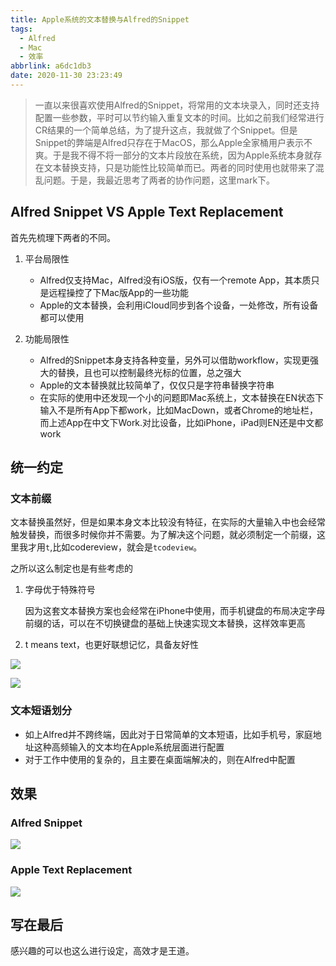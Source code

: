 ```yaml
---
title: Apple系统的文本替换与Alfred的Snippet
tags:
  - Alfred
  - Mac
  - 效率
abbrlink: a6dc1db3
date: 2020-11-30 23:23:49
---
```

> 一直以来很喜欢使用Alfred的Snippet，将常用的文本块录入，同时还支持配置一些参数，平时可以节约输入重复文本的时间。比如之前我们经常进行CR结果的一个简单总结，为了提升这点，我就做了个Snippet。但是Snippet的弊端是Alfred只存在于MacOS，那么Apple全家桶用户表示不爽。于是我不得不将一部分的文本片段放在系统，因为Apple系统本身就存在文本替换支持，只是功能性比较简单而已。两者的同时使用也就带来了混乱问题。于是，我最近思考了两者的协作问题，这里mark下。

## Alfred Snippet VS Apple Text Replacement
首先先梳理下两者的不同。

1. 平台局限性
	
	- Alfred仅支持Mac，Alfred没有iOS版，仅有一个remote App，其本质只是远程操控了下Mac版App的一些功能
	- Apple的文本替换，会利用iCloud同步到各个设备，一处修改，所有设备都可以使用
2. 功能局限性
	- Alfred的Snippet本身支持各种变量，另外可以借助workflow，实现更强大的替换，且也可以控制最终光标的位置，总之强大
	- Apple的文本替换就比较简单了，仅仅只是字符串替换字符串
	- 在实际的使用中还发现一个小的问题即Mac系统上，文本替换在EN状态下输入不是所有App下都work，比如MacDown，或者Chrome的地址栏，而上述App在中文下Work.对比设备，比如iPhone，iPad则EN还是中文都work

## 统一约定

### 文本前缀

文本替换虽然好，但是如果本身文本比较没有特征，在实际的大量输入中也会经常触发替换，而很多时候你并不需要。为了解决这个问题，就必须制定一个前缀，这里我才用`t`,比如codereview，就会是`tcodeview`。

之所以这么制定也是有些考虑的

1. 字母优于特殊符号
	
	因为这套文本替换方案也会经常在iPhone中使用，而手机键盘的布局决定字母前缀的话，可以在不切换键盘的基础上快速实现文本替换，这样效率更高
2. t means text，也更好联想记忆，具备友好性

![](https://static.1991421.cn/2020/2020-11-30-235158.jpeg)


![](https://static.1991421.cn/2020/2020-12-01-000153.jpeg)


### 文本短语划分

- 如上Alfred并不跨终端，因此对于日常简单的文本短语，比如手机号，家庭地址这种高频输入的文本均在Apple系统层面进行配置
- 对于工作中使用的复杂的，且主要在桌面端解决的，则在Alfred中配置

## 效果

### Alfred Snippet
	
![](https://static.1991421.cn/2020/2020-11-30-233141.gif)

### Apple Text Replacement

![](https://static.1991421.cn/2020/2020-12-01-000442.gif)


## 写在最后

感兴趣的可以也这么进行设定，高效才是王道。






